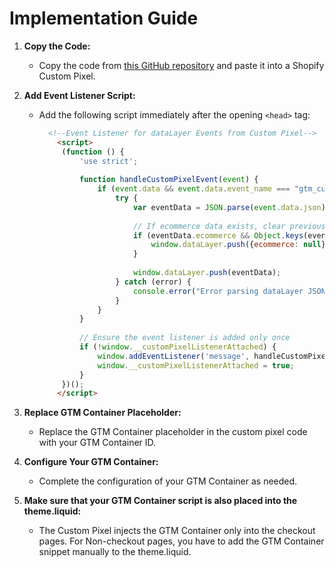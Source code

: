 # Implementation Guide

1. **Copy the Code:**
   - Copy the code from [this GitHub repository](https://github.com/tristanhahn/shopify_gtm_custom_pixel/blob/main/custom_pixel) and paste it into a Shopify Custom Pixel.

2. **Add Event Listener Script:**
   - Add the following script immediately after the opening `<head>` tag:

     ```html
       <!--Event Listener for dataLayer Events from Custom Pixel-->
         <script>
          (function () {
              'use strict';
              
              function handleCustomPixelEvent(event) {
                  if (event.data && event.data.event_name === "gtm_custom_pixel_event" && event.data.json) {
                      try {
                          var eventData = JSON.parse(event.data.json);
      
                          // If ecommerce data exists, clear previous ecommerce data
                          if (eventData.ecommerce && Object.keys(eventData.ecommerce).length > 0) {
                              window.dataLayer.push({ecommerce: null});
                          }
      
                          window.dataLayer.push(eventData);
                      } catch (error) {
                          console.error("Error parsing dataLayer JSON:", error);
                      }
                  }
              }
      
              // Ensure the event listener is added only once
              if (!window.__customPixelListenerAttached) {
                  window.addEventListener('message', handleCustomPixelEvent);
                  window.__customPixelListenerAttached = true;
              }
          })();
         </script>
     ```

3. **Replace GTM Container Placeholder:**
   - Replace the GTM Container placeholder in the custom pixel code with your GTM Container ID.
  
4. **Configure Your GTM Container:**
   - Complete the configuration of your GTM Container as needed.
  
5. **Make sure that your GTM Container script is also placed into the theme.liquid:**
   - The Custom Pixel injects the GTM Container only into the checkout pages. For Non-checkout pages, you have to add the GTM Container snippet manually to the theme.liquid.

